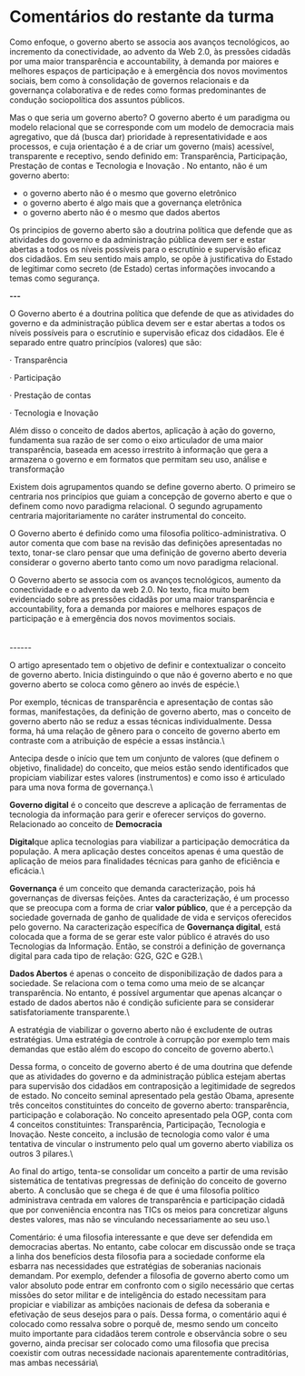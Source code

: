 # Comentários do restante da turma

Como enfoque, o governo aberto se associa aos avanços tecnológicos, ao incremento da conectividade, ao advento da Web 2.0, às pressões cidadãs por uma maior transparência e accountability, à demanda por maiores e melhores espaços de participação e à emergência dos novos movimentos sociais, bem como à consolidação de governos relacionais e da governança colaborativa e de redes como formas predominantes de condução sociopolítica dos assuntos públicos.

Mas o que seria um governo aberto? O governo aberto é um paradigma ou modelo relacional que se corresponde com um modelo de democracia mais agregativo, que dá (busca dar) prioridade à representatividade e aos processos, e cuja orientação é a de criar um governo (mais) acessível, transparente e receptivo, sendo definido em: Transparência, Participação, Prestação de contas e Tecnologia e Inovação . No entanto, não é um governo aberto:

* o governo aberto não é o mesmo que governo eletrônico
* o governo aberto é algo mais que a governança eletrônica
* o governo aberto não é o mesmo que dados abertos

Os principios de governo aberto são a doutrina política que defende que as atividades do governo e da administração pública devem ser e estar abertas a todos os níveis possíveis para o escrutínio e supervisão eficaz dos cidadãos. Em seu sentido mais amplo, se opõe à justificativa do Estado de legitimar como secreto (de Estado) certas informações invocando a temas como segurança.





**---**



O Governo aberto é a doutrina política que defende de que as atividades do governo e da administração pública devem ser e estar abertas a todos os níveis possíveis para o escrutínio e supervisão eficaz dos cidadãos. Ele é separado entre quatro princípios (valores) que são:

·        Transparência&#x20;

·        Participação

·        Prestação de contas

·        Tecnologia e Inovação&#x20;

&#x20;

Além disso o conceito de dados abertos, aplicação à ação do governo, fundamenta sua razão de ser como o eixo articulador de uma maior transparência, baseada em acesso irrestrito à informação que gera a armazena o governo e em formatos que permitam seu uso, análise e transformação

Existem dois agrupamentos quando se define governo aberto. O primeiro se centraria nos princípios que guiam a concepção de governo aberto e que o definem como novo paradigma relacional. O segundo agrupamento centraria majoritariamente no caráter instrumental do conceito.

O Governo aberto é definido como uma filosofia político-administrativa. O autor comenta que com base na revisão das definições apresentadas no texto, tonar-se claro pensar que uma definição de governo aberto deveria considerar o governo aberto tanto como um novo paradigma relacional.

O Governo aberto se associa com os avanços tecnológicos, aumento da conectividade e o advento da web 2.0. No texto, fica muito bem evidenciado sobre as pressões cidadãs por uma maior transparência e accountability, fora a demanda por maiores e melhores espaços de participação e à emergência dos novos movimentos sociais.\
\
\
\------



O artigo apresentado tem o objetivo de definir e contextualizar o conceito de governo aberto. Inicia distinguindo o que não é governo aberto e no que governo aberto se coloca como gênero ao invés de espécie.\


Por exemplo, técnicas de transparência e apresentação de contas são formas, manifestações, da definição de governo aberto, mas o conceito de governo aberto não se reduz a essas técnicas individualmente. Dessa forma, há uma relação de gênero para o conceito de governo aberto em contraste com a atribuição de espécie a essas instância.\


Antecipa desde o início que tem um conjunto de valores (que definem o objetivo, finalidade) do conceito, que meios estão sendo identificados que propiciam viabilizar estes valores (instrumentos) e como isso é articulado para uma nova forma de governança.\


**Governo digital** é o conceito que descreve a aplicação de ferramentas de tecnologia da informação para gerir e oferecer serviços do governo. Relacionado ao conceito de **Democracia**&#x20;

**Digital**que aplica tecnologias para viabilizar a participação democrática da população. A mera aplicação destes conceitos apenas é uma questão de aplicação de meios para finalidades técnicas para ganho de eficiência e eficácia.\


**Governança** é um conceito que demanda caracterização, pois há governanças de diversas feições. Antes da caracterização, é um processo que se preocupa com a forma de criar **valor público**, que é a percepção da sociedade governada de ganho de qualidade de vida e serviços oferecidos pelo governo. Na caracterização específica de **Governança digital**, está colocada que a forma de se gerar este valor público é através do uso Tecnologias da Informação. Então, se constrói a definição de governança digital para cada tipo de relação: G2G, G2C e G2B.\


**Dados Abertos** é apenas o conceito de disponibilização de dados para a sociedade. Se relaciona com o tema como uma meio de se alcançar transparência. No entanto, é possível argumentar que apenas alcançar o estado de dados abertos não é condição suficiente para se considerar satisfatoriamente transparente.\


A estratégia de viabilizar o governo aberto não é excludente de outras estratégias. Uma estratégia de controle à corrupção por exemplo tem mais demandas que estão além do escopo do conceito de governo aberto.\


Dessa forma, o conceito de governo aberto é de uma doutrina que defende que as atividades do governo e da administração pública estejam abertas para supervisão dos cidadãos em contraposição a legitimidade de segredos de estado. No conceito seminal apresentado pela gestão Obama, apresente três conceitos constituintes do conceito de governo aberto: transparência, participação e colaboração. No conceito apresentado pela OGP, conta com 4 conceitos constituintes: Transparência, Participação, Tecnologia e Inovação. Neste conceito, a inclusão de tecnologia como valor é uma tentativa de vincular o instrumento pelo qual um governo aberto viabiliza os outros 3 pilares.\


Ao final do artigo, tenta-se consolidar um conceito a partir de uma revisão sistemática de tentativas pregressas de definição do conceito de governo aberto. A conclusão que se chega é de que é uma filosofia político administrava centrada em valores de transparência e participação cidadã que por conveniência encontra nas TICs os meios para concretizar alguns destes valores, mas não se vinculando necessariamente ao seu uso.\


Comentário: é uma filosofia interessante e que deve ser defendida em democracias abertas. No entanto, cabe colocar em discussão onde se traça a linha dos benefícios desta filosofia para a sociedade conforme ela esbarra nas necessidades que estratégias de soberanias nacionais demandam. Por exemplo, defender a filosofia de governo aberto como um valor absoluto pode entrar em confronto com o sigilo necessário que certas missões do setor militar e de inteligência do estado necessitam para propiciar e viabilizar as ambições nacionais de defesa da soberania e efetivação de seus desejos para o país. Dessa forma, o comentário aqui é colocado como ressalva sobre o porquê de, mesmo sendo um conceito muito importante para cidadãos terem controle e observância sobre o seu governo, ainda precisar ser colocado como uma filosofia que precisa coexistir com outras necessidade nacionais aparentemente contraditórias, mas ambas necessária\

